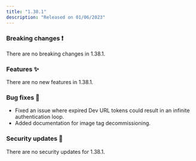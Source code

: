 ```yaml
---
title: "1.38.1"
description: "Released on 01/06/2023"
---
```


### Breaking changes ❗

There are no breaking changes in 1.38.1.

### Features ✨

There are no new features in 1.38.1.

### Bug fixes 🐛

- Fixed an issue where expired Dev URL tokens could result in an infinite authentication loop.
- Added documentation for image tag decommissioning.

### Security updates 🔐

There are no security updates for 1.38.1.

